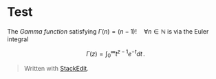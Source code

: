 
# Test

The *Gamma function* satisfying $\Gamma(n) = (n-1)!\quad\forall n\in\mathbb N$ is via the Euler integral

$$
\Gamma(z) = \int_0^\infty t^{z-1}e^{-t}dt\,.
$$

> Written with [StackEdit](https://stackedit.io/).
<!--stackedit_data:
eyJoaXN0b3J5IjpbNTY4Mzk2NDk4LDU4NjYyODE5NV19
-->